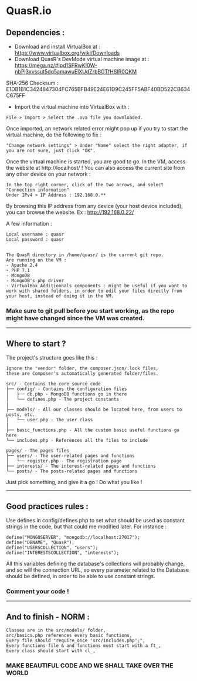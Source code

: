 # QuasR.io

## Dependencies :

- Download and install VirtualBox at : https://www.virtualbox.org/wiki/Downloads
- Download QuasR's DevMode virtual machine image at : https://mega.nz/#!pd1SFRwK!0W-nbPj3xvssut5dq5amawuElXUdZrbBGTfHSlR0QKM

SHA-256 Checksum : E1DB1B1C3424847304FC765BFB49E24E61D9C245FF5ABF40BD522CB634C675FF
- Import the virtual machine into VirtualBox with :

```
File > Import > Select the .ova file you downloaded.
```

Once imported, an network related error might pop up if you try to start the virtual machine, do the following to fix :

```
"Change network settings" > Under "Name" select the right adapter, if you are not sure, just click "OK".
```

Once the virtual machine is started, you are good to go. In the VM, access the website at http://localhost/ !
You can also access the current site from any other device on your network :

```
In the top right corner, click of the two arrows, and select "Connection information"
Under IPv4 > IP Address : 192.168.0.**
```

By browsing this IP address from any device (your host device included), you can browse the website. Ex : http://192.168.0.22/


A few information :

```
Local username : quasr
Local password : quasr


The QuasR directory in /home/quasr/ is the current git repo.
Are running on the VM :
- Apache 2.4
- PHP 7.1
- MongoDB
- MongoDB's php driver
- VirtualBox Additionnals components : might be useful if you want to work with shared folders, in order to edit your files directly from your host, instead of doing it in the VM.
```
### Make sure to git pull before you start working, as the repo might have changed since the VM was created.

____________________________________

## Where to start ?

The project's structure goes like this :

```
Ignore the "vendor" folder, the composer.json/.lock files,
these are Composer's automatically generated folder/files.

src/ - Contains the core source code
├── config/ - Contains the configuration files
│   ├── db.php - MongoDB functions go in there
│   └── defines.php - The project constants
|
├── models/ - All our classes should be located here, from users to posts, etc.
│   └── user.php - The user class
|
├── basic_functions.php - All the custom basic useful functions go here
└── includes.php - References all the files to include

pages/ - The pages files
├── users/ - The user-related pages and functions
│   └── register.php - The registration page
├── interests/ - The interest-related pages and functions
└── posts/ - The posts-related pages and functions

```

Just pick something, and give it a go ! Do what you like !

____________________________________

## Good practices rules :

Use defines in config/defines.php to set what should be used as constant strings in the code, but that could me modified later.
For instance :

```
define("MONGOSERVER", "mongodb://localhost:27017");
define("DBNAME", "QuasR");
define("USERSCOLLECTION", "users");
define("INTERESTSCOLLECTION", "interests");
```

All this variables defining the database's collections will probably change, and so will the connection URL, so every parameter related to the Database should be defined, in order to be able to use constant strings.

### Comment your code !

____________________________________

## And to finish - NORM :

```
Classes are in the src/models/ folder,
src/basics.php references every basic functions,
Every file should "require_once 'src/includes.php';",
Every functions file & and functions must start with a ft_,
Every class should start with cl_,
```
### MAKE BEAUTIFUL CODE AND WE SHALL TAKE OVER THE WORLD
